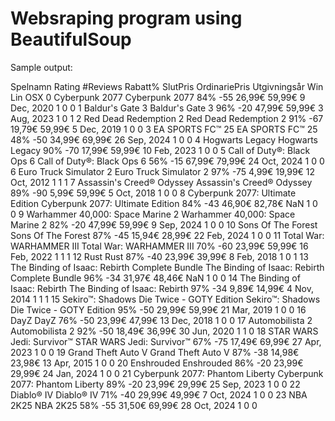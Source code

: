 # Websraping program using BeautifulSoup

Sample output:

Spelnamn	Rating	#Reviews	Rabatt%	SlutPris	OrdinariePris	Utgivningsår	Win	Lin	OSX
0	Cyberpunk 2077	Cyberpunk 2077	84%	-55	26,99€	59,99€	9 Dec, 2020	1	0	0
1	Baldur's Gate 3	Baldur's Gate 3	96%	-20	47,99€	59,99€	3 Aug, 2023	1	0	1
2	Red Dead Redemption 2	Red Dead Redemption 2	91%	-67	19,79€	59,99€	5 Dec, 2019	1	0	0
3	EA SPORTS FC™ 25	EA SPORTS FC™ 25	48%	-50	34,99€	69,99€	26 Sep, 2024	1	0	0
4	Hogwarts Legacy	Hogwarts Legacy	90%	-70	17,99€	59,99€	10 Feb, 2023	1	0	0
5	Call of Duty®: Black Ops 6	Call of Duty®: Black Ops 6	56%	-15	67,99€	79,99€	24 Oct, 2024	1	0	0
6	Euro Truck Simulator 2	Euro Truck Simulator 2	97%	-75	4,99€	19,99€	12 Oct, 2012	1	1	1
7	Assassin's Creed® Odyssey	Assassin's Creed® Odyssey	89%	-90	5,99€	59,99€	5 Oct, 2018	1	0	0
8	Cyberpunk 2077: Ultimate Edition	Cyberpunk 2077: Ultimate Edition	84%	-43	46,90€	82,78€	NaN	1	0	0
9	Warhammer 40,000: Space Marine 2	Warhammer 40,000: Space Marine 2	82%	-20	47,99€	59,99€	9 Sep, 2024	1	0	0
10	Sons Of The Forest	Sons Of The Forest	87%	-45	15,94€	28,99€	22 Feb, 2024	1	0	0
11	Total War: WARHAMMER III	Total War: WARHAMMER III	70%	-60	23,99€	59,99€	16 Feb, 2022	1	1	1
12	Rust	Rust	87%	-40	23,99€	39,99€	8 Feb, 2018	1	0	1
13	The Binding of Isaac: Rebirth Complete Bundle	The Binding of Isaac: Rebirth Complete Bundle	96%	-34	31,97€	48,46€	NaN	1	0	0
14	The Binding of Isaac: Rebirth	The Binding of Isaac: Rebirth	97%	-34	9,89€	14,99€	4 Nov, 2014	1	1	1
15	Sekiro™: Shadows Die Twice - GOTY Edition	Sekiro™: Shadows Die Twice - GOTY Edition	95%	-50	29,99€	59,99€	21 Mar, 2019	1	0	0
16	DayZ	DayZ	76%	-50	23,99€	47,99€	13 Dec, 2018	1	0	0
17	Automobilista 2	Automobilista 2	92%	-50	18,49€	36,99€	30 Jun, 2020	1	1	0
18	STAR WARS Jedi: Survivor™	STAR WARS Jedi: Survivor™	67%	-75	17,49€	69,99€	27 Apr, 2023	1	0	0
19	Grand Theft Auto V	Grand Theft Auto V	87%	-38	14,98€	23,98€	13 Apr, 2015	1	0	0
20	Enshrouded	Enshrouded	86%	-20	23,99€	29,99€	24 Jan, 2024	1	0	0
21	Cyberpunk 2077: Phantom Liberty	Cyberpunk 2077: Phantom Liberty	89%	-20	23,99€	29,99€	25 Sep, 2023	1	0	0
22	Diablo® IV	Diablo® IV	71%	-40	29,99€	49,99€	7 Oct, 2024	1	0	0
23	NBA 2K25	NBA 2K25	58%	-55	31,50€	69,99€	28 Oct, 2024	1	0	0
